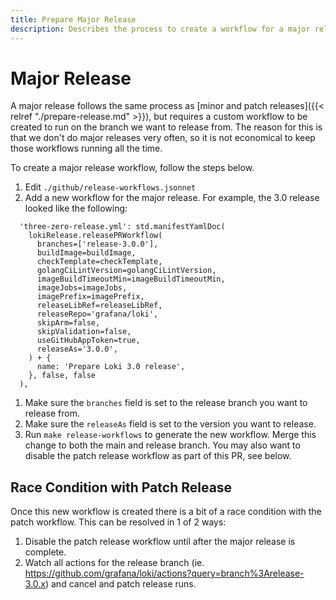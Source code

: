 ```yaml
---
title: Prepare Major Release
description: Describes the process to create a workflow for a major release of Grafana Loki.
---
```


# Major Release

A major release follows the same process as [minor and patch releases]({{< relref "./prepare-release.md" >}}), but requires a custom workflow to be created to run on the branch we want to release from. The reason for this is that we don't do major releases very often, so it is not economical to keep those workflows running all the time.

To create a major release workflow, follow the steps below.

1. Edit `./github/release-workflows.jsonnet`
1. Add a new workflow for the major release. For example, the 3.0 release looked like the following:

```jsonnet
  'three-zero-release.yml': std.manifestYamlDoc(
    lokiRelease.releasePRWorkflow(
      branches=['release-3.0.0'],
      buildImage=buildImage,
      checkTemplate=checkTemplate,
      golangCiLintVersion=golangCiLintVersion,
      imageBuildTimeoutMin=imageBuildTimeoutMin,
      imageJobs=imageJobs,
      imagePrefix=imagePrefix,
      releaseLibRef=releaseLibRef,
      releaseRepo='grafana/loki',
      skipArm=false,
      skipValidation=false,
      useGitHubAppToken=true,
      releaseAs='3.0.0',
    ) + {
      name: 'Prepare Loki 3.0 release',
    }, false, false
  ),

```

1. Make sure the `branches` field is set to the release branch you want to release from.
1. Make sure the `releaseAs` field is set to the version you want to release.
1. Run `make release-workflows` to generate the new workflow. Merge this change to both the main and release branch. You may also want to disable the patch release workflow as part of this PR, see below.

## Race Condition with Patch Release

Once this new workflow is created there is a bit of a race condition with the patch workflow. This can be resolved in 1 of 2 ways:

1. Disable the patch release workflow until after the major release is complete.
1. Watch all actions for the release branch (ie. <https://github.com/grafana/loki/actions?query=branch%3Arelease-3.0.x>) and cancel and patch release runs.
